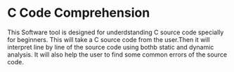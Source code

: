 # C Code Comprehension

This Software tool is designed for underdstanding C source code specially for beginners. This will take a C source code from the user.Then it will interpret line by line of the source code using bothb static and dynamic analysis.
It will also help the user to find some common errors of the source code.

